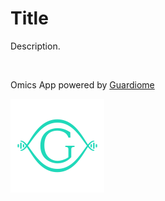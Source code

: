 # Title

Description.

<br>

Omics App powered by [Guardiome](https://guardiome.com)

<img src="media/guardiome_logo.png" width="150" height="150">
